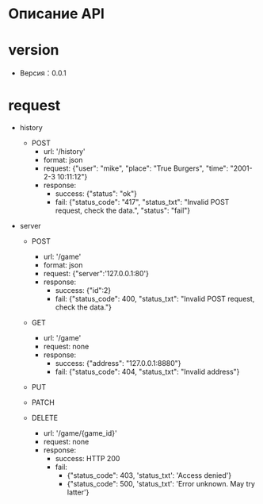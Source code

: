 Описание API
=============

# version
 - Версия：0.0.1

# request
- history
    - POST
        - url: '/history'
        - format: json
        - request: {"user": "mike", "place": "True Burgers", "time": "2001-2-3 10:11:12"}
        - response:
            - success: {"status": "ok"}
            - fail: {"status_code": "417", "status_txt": "Invalid POST request, check the data.", "status": "fail"}

- server
    - POST
        - url: '/game'
        - format: json
        - request: {"server":'127.0.0.1:80'}
        - response:
            - success:  {"id":2}
            - fail:     {"status_code": 400, "status_txt": "Invalid POST request, check the data."}

    - GET
       - url: '/game'
       - request: none
       - response:
            - success: {"address": "127.0.0.1:8880"}
            - fail: {"status_code": 404, "status_txt": "Invalid address"}

    - PUT
    - PATCH
    - DELETE
        - url: '/game/{game_id}'
        - request:  none
        - response:
            - success: HTTP 200
            - fail:
                - {"status_code": 403, 'status_txt': 'Access denied'}
                - {"status_code": 500, 'status_txt': 'Error unknown. May try latter'}
